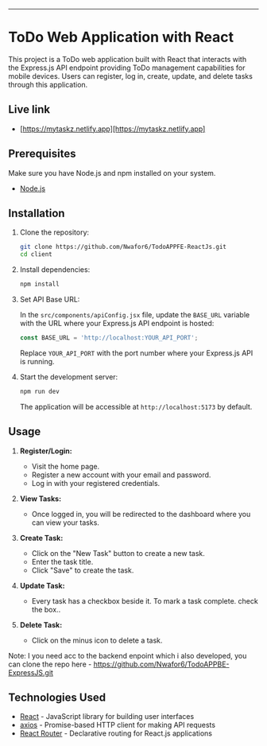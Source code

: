 ---

# ToDo Web Application with React

This project is a ToDo web application built with React that interacts with the Express.js API endpoint providing ToDo management capabilities for mobile devices. Users can register, log in, create, update, and delete tasks through this application.

## Live link
- [https://mytaskz.netlify.app][https://mytaskz.netlify.app]

## Prerequisites

Make sure you have Node.js and npm installed on your system.

- [Node.js](https://nodejs.org/)

## Installation

1. Clone the repository:

   ```bash
   git clone https://github.com/Nwafor6/TodoAPPFE-ReactJs.git
   cd client
   ```

2. Install dependencies:

   ```bash
   npm install
   ```

3. Set API Base URL:

   In the `src/components/apiConfig.jsx` file, update the `BASE_URL` variable with the URL where your Express.js API endpoint is hosted:

   ```javascript
   const BASE_URL = 'http://localhost:YOUR_API_PORT';
   ```

   Replace `YOUR_API_PORT` with the port number where your Express.js API is running.

4. Start the development server:

   ```bash
   npm run dev
   ```

   The application will be accessible at `http://localhost:5173` by default.

## Usage

1. **Register/Login:**

   - Visit the home page.
   - Register a new account with your email and password.
   - Log in with your registered credentials.

2. **View Tasks:**

   - Once logged in, you will be redirected to the dashboard where you can view your tasks.

3. **Create Task:**

   - Click on the "New Task" button to create a new task.
   - Enter the task title.
   - Click "Save" to create the task.

4. **Update Task:**

   - Every task has a checkbox beside it. To mark a task complete. check the box..


5. **Delete Task:**

   - Click on the minus icon to delete a task.

Note: I you need acc to the backend enpoint which i also developed, you can clone the repo here
    - https://github.com/Nwafor6/TodoAPPBE-ExpressJS.git

## Technologies Used

- [React](https://reactjs.org/) - JavaScript library for building user interfaces
- [axios](https://axios-http.com/) - Promise-based HTTP client for making API requests
- [React Router](https://reactrouter.com/) - Declarative routing for React.js applications

